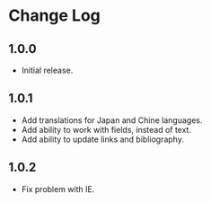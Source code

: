 # Change Log

## 1.0.0

* Initial release.

## 1.0.1

* Add translations for Japan and Chine languages.
* Add ability to work with fields, instead of text.
* Add ability to update links and bibliography.

## 1.0.2

* Fix problem with IE.